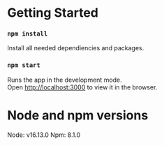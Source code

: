# Getting Started

### `npm install`

Install all needed dependiencies and packages.

### `npm start`

Runs the app in the development mode.\
Open [http://localhost:3000](http://localhost:3000) to view it in the browser.

# Node and npm versions

Node: v16.13.0
Npm: 8.1.0


